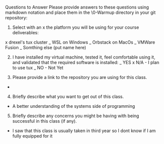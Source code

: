 Questions to Answer
Please provide answers to these questions using markdown notation and place them in the \0-Warmup directory in your git repository:

1. Select with an x the platform you will be using for your course deliverables:

x drexel's tux cluster 
_ WSL on Windows
_ Orbstack on MacOs
_ VMWare Fusion
_ Somthing else (put name here)

2. I have installed my virtual machine, tested it, feel comfortable using it, and validated that the required software is installed:
_ YES
x N/A - I plan to use tux
_ NO - Not Yet

3. Please provide a link to the repository you are using for this class.
- 

4. Briefly describe what you want to get out of this class.
- A better understanding of the systems side of programming

5. Briefly describe any concerns you might be having with being successful in this class (if any).
- I saw that this class is usually taken in third year so I dont know if I am fully equipped for it 
